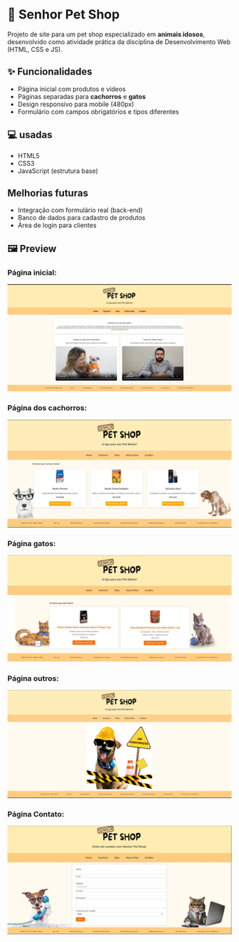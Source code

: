 # 🐶 Senhor Pet Shop

Projeto de site para um pet shop especializado em **animais idosos**, desenvolvido como atividade prática da disciplina de Desenvolvimento Web (HTML, CSS e JS).

## ✨ Funcionalidades
- Página inicial com produtos e vídeos
- Páginas separadas para **cachorros** e **gatos**
- Design responsivo para mobile (480px)
- Formulário com campos obrigatórios e tipos diferentes

## 💻 usadas
- HTML5
- CSS3
- JavaScript (estrutura base)

## Melhorias futuras
- Integração com formulário real (back-end)
- Banco de dados para cadastro de produtos
- Área de login para clientes

## 🖼️ Preview

### Página inicial:
![home](prints/home.JPG)

### Página dos cachorros:
![Cachorros](prints/cachorro.JPG)

### Página gatos:
![Gatos](prints/gatos.JPG)

### Página outros:
![Outros](prints/outros.JPG)

### Página Contato:
![Contato](prints/contato.JPG)
